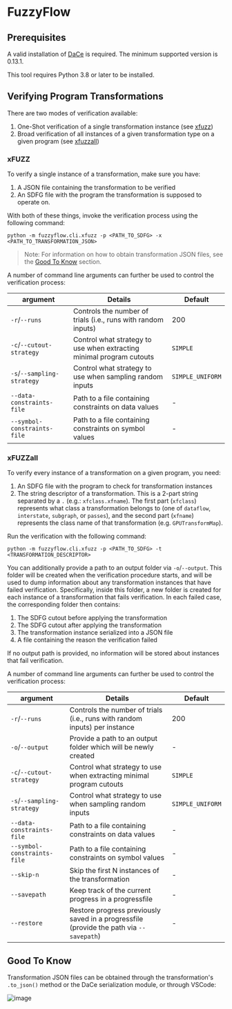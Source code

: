 # FuzzyFlow

## Prerequisites
A valid installation of [DaCe](https://github.com/spcl/dace) is required.
The minimum supported version is 0.13.1.

This tool requires Python 3.8 or later to be installed.

## Verifying Program Transformations
There are two modes of verification available:

1. One-Shot verification of a single transformation instance (see [xfuzz](#xfuzz))
2. Broad verification of all instances of a given transformation type on a given
   program (see [xfuzzall](#xfuzzall))

### xFUZZ
To verify a single instance of a transformation, make sure you have:

1. A JSON file containing the transformation to be verified
2. An SDFG file with the program the transformation is supposed to operate on.

With both of these things, invoke the verification process using the following
command:

`python -m fuzzyflow.cli.xfuzz -p <PATH_TO_SDFG> -x <PATH_TO_TRANSFORMATION_JSON>`

> Note: For information on how to obtain transformation JSON files, see the
[Good To Know](#good-to-know) section.

A number of command line arguments can further be used to control the verification process:

| argument | Details | Default |
|----------|---------|---------|
| `-r`/`--runs` | Controls the number of trials (i.e., runs with random inputs) | 200 |
| `-c`/`--cutout-strategy` | Control what strategy to use when extracting minimal program cutouts | `SIMPLE` |
| `-s`/`--sampling-strategy` | Control what strategy to use when sampling random inputs | `SIMPLE_UNIFORM` |
| `--data-constraints-file` | Path to a file containing constraints on data values | - |
| `--symbol-constraints-file` | Path to a file containing constraints on symbol values | - |

### xFUZZall
To verify every instance of a transformation on a given program, you need:

1. An SDFG file with the program to check for transformation instances
2. The string descriptor of a transformation. This is a 2-part string separated
   by a `.` (e.g.: `xfclass.xfname`). The first part (`xfclass`) represents what
   class a transformation belongs to (one of `dataflow`, `interstate`,
   `subgraph`, or `passes`), and the second part (`xfname`) represents the class
   name of that transformation (e.g. `GPUTransformMap`).

Run the verification with the following command:

`python -m fuzzyflow.cli.xfuzz -p <PATH_TO_SDFG> -t <TRANSFORMATION_DESCRIPTOR>`

You can additionally provide a path to an output folder via `-o`/`--output`.
This folder will be created when the verification procedure starts, and will be
used to dump information about any transformation instances that have failed
verification. Specifically, inside this folder, a new folder is created for
each instance of a transformation that fails verification. In each failed case,
the corresponding folder then contains:

1. The SDFG cutout before applying the transformation
2. The SDFG cutout after applying the transformation
3. The transformation instance serialized into a JSON file
4. A file containing the reason the verification failed

If no output path is provided, no information will be stored about instances
that fail verification.

A number of command line arguments can further be used to control the verification process:

| argument | Details | Default |
|----------|---------|---------|
| `-r`/`--runs` | Controls the number of trials (i.e., runs with random inputs) per instance | 200 |
| `-o`/`--output` | Provide a path to an output folder which will be newly created | - |
| `-c`/`--cutout-strategy` | Control what strategy to use when extracting minimal program cutouts | `SIMPLE` |
| `-s`/`--sampling-strategy` | Control what strategy to use when sampling random inputs | `SIMPLE_UNIFORM` |
| `--data-constraints-file` | Path to a file containing constraints on data values | - |
| `--symbol-constraints-file` | Path to a file containing constraints on symbol values | - |
| `--skip-n` | Skip the first N instances of the transformation | - |
| `--savepath` | Keep track of the current progress in a progressfile | - |
| `--restore` | Restore progress previously saved in a progressfile (provide the path via `--savepath`) | - |

## Good To Know

Transformation JSON files can be obtained through the transformation's `.to_json()` method or the DaCe serialization module, or through VSCode:

![image](https://user-images.githubusercontent.com/9193712/180575679-3e5a61c0-9c2d-4332-b377-2f043de9cfa3.png)

